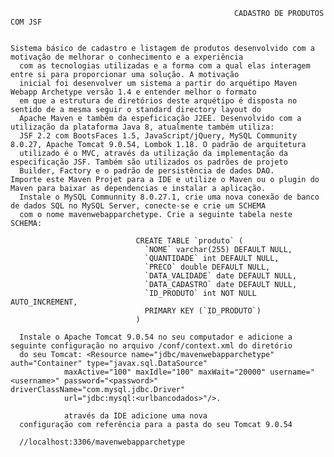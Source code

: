     
                                                      CADASTRO DE PRODUTOS COM JSF
                                        
                                        
    Sistema básico de cadastro e listagem de produtos desenvolvido com a motivação de melhorar o conhecimento e a experiência
      com as tecnologias utilizadas e a forma com a qual elas interagem entre si para proporcionar uma solução. A motivação
      inicial foi desenvolver um sistema a partir do arquétipo Maven Webapp Archetype versão 1.4 e entender melhor o formato 
      em que a estrutura de diretórios deste arquétipo é disposta no sentido de a mesma seguir o standard directory layout do
      Apache Maven e também da espeficicação J2EE. Desenvolvido com a utilização da plataforma Java 8, atualmente também utiliza:
      JSF 2.2 com BootsFaces 1.5, JavaScript/jQuery, MySQL Community 8.0.27, Apache Tomcat 9.0.54, Lombok 1.18. O padrão de arquitetura
      utilizado é o MVC, através da utilização da implementação da especificação JSF. Também são utilizados os padrões de projeto 
      Builder, Factory e o padrão de persistência de dados DAO.
    Importe este Maven Projet para a IDE e utilize o Maven ou o plugin do Maven para baixar as dependencias e instalar a aplicação.
      Instale o MySQL Communnity 8.0.27.1, crie uma nova conexão de banco de dados SQL no MySQL Server, conecte-se e crie um SCHEMA 
      com o nome mavenwebapparchetype. Crie a seguinte tabela neste SCHEMA:
      
                                CREATE TABLE `produto` (
                                  `NOME` varchar(255) DEFAULT NULL,
                                  `QUANTIDADE` int DEFAULT NULL,
                                  `PRECO` double DEFAULT NULL,
                                  `DATA_VALIDADE` date DEFAULT NULL,
                                  `DATA_CADASTRO` date DEFAULT NULL,
                                  `ID_PRODUTO` int NOT NULL AUTO_INCREMENT,
                                  PRIMARY KEY (`ID_PRODUTO`)
                                ) 
      
      Instale o Apache Tomcat 9.0.54 no seu computador e adicione a seguinte configuração no arquivo /conf/context.xml do diretório
      do seu Tomcat: <Resource name="jdbc/mavenwebapparchetype" auth="Container" type="javax.sql.DataSource"
				maxActive="100" maxIdle="100" maxWait="20000" username="<username>" password="<password>" driverClassName="com.mysql.jdbc.Driver"
				url="jdbc:mysql:<urlbancodados>"/>. 
                
                através da IDE adicione uma nova 
      configuração com referência para a pasta do seu Tomcat 9.0.54
      
      //localhost:3306/mavenwebapparchetype
      
      
    
      
   
